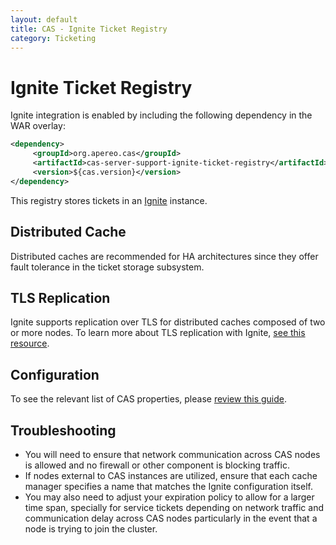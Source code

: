 ```yaml
---
layout: default
title: CAS - Ignite Ticket Registry
category: Ticketing
---
```


# Ignite Ticket Registry
Ignite integration is enabled by including the following dependency in the WAR overlay:

```xml
<dependency>
     <groupId>org.apereo.cas</groupId>
     <artifactId>cas-server-support-ignite-ticket-registry</artifactId>
     <version>${cas.version}</version>
</dependency>
```

This registry stores tickets in an [Ignite](http://ignite.apache.org/) instance.


## Distributed Cache

Distributed caches are recommended for HA architectures since they offer fault tolerance in the ticket storage subsystem.


## TLS Replication

Ignite supports replication over TLS for distributed caches composed of two or more nodes. To learn more about TLS replication with Ignite, [see this resource](https://apacheignite.readme.io/docs/ssltls).


## Configuration

To see the relevant list of CAS properties, please [review this guide](../configuration/Configuration-Properties.html#ignite-ticket-registry).

## Troubleshooting

* You will need to ensure that network communication across CAS nodes is allowed and no firewall or other component is blocking traffic.
* If nodes external to CAS instances are utilized, ensure that each cache manager specifies a name that matches the Ignite configuration itself.
* You may also need to adjust your expiration policy to allow for a larger time span, specially for service tickets depending on network traffic and communication delay across CAS nodes particularly in the event that a node is trying to join the cluster.
